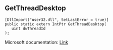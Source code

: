 ## GetThreadDesktop

```
[DllImport("user32.dll", SetLastError = true)]
public static extern IntPtr GetThreadDesktop(
   uint dwThreadId
);
```

Microsoft documentation: [Link](https://docs.microsoft.com/en-us/windows/win32/api/winuser/nf-winuser-getthreaddesktop)
